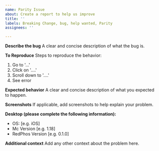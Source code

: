 ```yaml
---
name: Parity Issue
about: Create a report to help us improve
title: ''
labels: Breaking Change, bug, help wanted, Parity
assignees: ''

---
```


**Describe the bug**
A clear and concise description of what the bug is.

**To Reproduce**
Steps to reproduce the behavior:
1. Go to '...'
2. Click on '....'
3. Scroll down to '....'
4. See error

**Expected behavior**
A clear and concise description of what you expected to happen.

**Screenshots**
If applicable, add screenshots to help explain your problem.

**Desktop (please complete the following information):**
 - OS: [e.g. iOS]
 - Mc Version [e.g. 1.18]
 - RedPhos Version [e.g. 0.1.0]

**Additional context**
Add any other context about the problem here.
